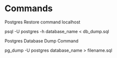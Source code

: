 # Commands

Postgres Restore command localhost

psql -U postgres -h <server-name>  database_name <  db_dump.sql

Postgres Database Dump Command

pg_dump -U postgres database_name > filename.sql


